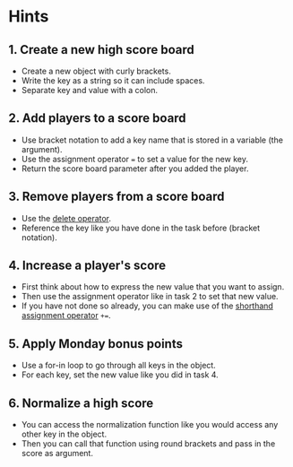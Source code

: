 # Hints

## 1. Create a new high score board

- Create a new object with curly brackets.
- Write the key as a string so it can include spaces.
- Separate key and value with a colon.

## 2. Add players to a score board

- Use bracket notation to add a key name that is stored in a variable (the argument).
- Use the assignment operator `=` to set a value for the new key.
- Return the score board parameter after you added the player.

## 3. Remove players from a score board

- Use the [delete operator][mdn-delete].
- Reference the key like you have done in the task before (bracket notation).

## 4. Increase a player's score

- First think about how to express the new value that you want to assign.
- Then use the assignment operator like in task 2 to set that new value.
- If you have not done so already, you can make use of the [shorthand assignment operator][mdn-shorthand-assignment] `+=`.

## 5. Apply Monday bonus points

- Use a for-in loop to go through all keys in the object.
- For each key, set the new value like you did in task 4.

## 6. Normalize a high score

- You can access the normalization function like you would access any other key in the object.
- Then you can call that function using round brackets and pass in the score as argument.

[mdn-delete]: https://developer.mozilla.org/en-US/docs/Web/JavaScript/Reference/Operators/delete
[mdn-shorthand-assignment]: https://developer.mozilla.org/en-US/docs/Web/JavaScript/Reference/Operators/Addition_assignment
[mdn-for-in]: https://developer.mozilla.org/en-US/docs/Web/JavaScript/Reference/Statements/for...in
